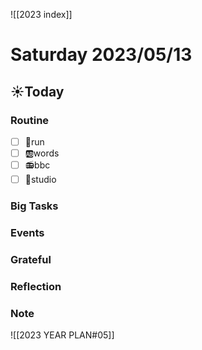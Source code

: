 ![[2023 index]]
# Saturday 2023/05/13
## ☀Today
### Routine
- [ ] 🏃run
- [ ] 🆎words
- [ ] 📻bbc
- [ ] 📘studio
### Big Tasks
### Events
### Grateful
### Reflection
### Note

![[2023 YEAR PLAN#05]]